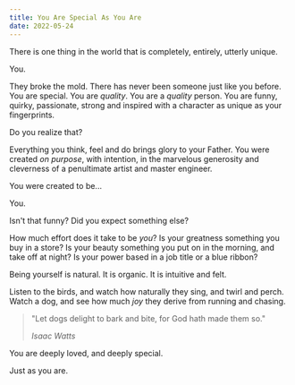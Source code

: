 ```yaml
---
title: You Are Special As You Are
date: 2022-05-24
---
```


There is one thing in the world that is completely, entirely, utterly unique.

You.

They broke the mold. There has never been someone just like you before. You are special. You are *quality*. You are a *quality* person. You are funny, quirky, passionate, strong and inspired with a character as unique as your fingerprints.

Do you realize that?

Everything you think, feel and do brings glory to your Father. You were created *on purpose*, with intention, in the marvelous generosity and cleverness of a penultimate artist and master engineer.

You were created to be...

You.

Isn't that funny? Did you expect something else?

How much effort does it take to be *you*? Is your greatness something you buy in a store? Is your beauty something you put on in the morning, and take off at night? Is your power based in a job title or a blue ribbon?

Being yourself is natural. It is organic. It is intuitive and felt.

Listen to the birds, and watch how naturally they sing, and twirl and perch. Watch a dog, and see how much *joy* they derive from running and chasing.

<blockquote><p>"Let dogs delight to bark and bite, for God hath made them so."</p><cite>Isaac Watts</cite></blockquote>

You are deeply loved, and deeply special.

Just as you are.